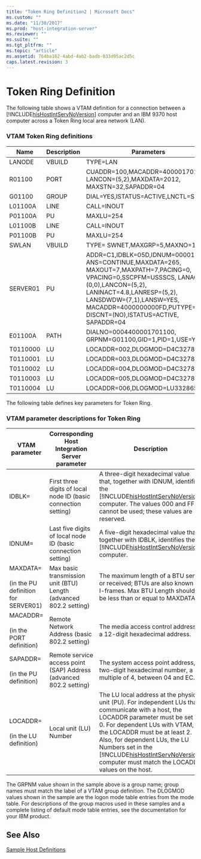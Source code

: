 ```yaml
---
title: "Token Ring Definition2 | Microsoft Docs"
ms.custom: ""
ms.date: "11/30/2017"
ms.prod: "host-integration-server"
ms.reviewer: ""
ms.suite: ""
ms.tgt_pltfrm: ""
ms.topic: "article"
ms.assetid: 764ba162-4abd-4ab2-badb-033d95ac2d5c
caps.latest.revision: 3
---
```

# Token Ring Definition
The following table shows a VTAM definition for a connection between a [!INCLUDE[hisHostIntServNoVersion](../includes/hishostintservnoversion-md.md)] computer and an IBM 9370 host computer across a Token Ring local area network (LAN).  
  
### VTAM Token Ring definitions  
  
|Name|Description|Parameters|  
|----------|-----------------|----------------|  
|LANODE|VBUILD|TYPE=LAN|  
|R01100|PORT|CUADDR=100,MACADDR=400001701100, LANCON=(5,2),MAXDATA=2012, MAXSTN=32,SAPADDR=04|  
|G01100|GROUP|DIAL=YES,ISTATUS=ACTIVE,LNCTL=SDLC|  
|L01100A|LINE|CALL=INOUT|  
|P01100A|PU|MAXLU=254|  
|L01100B|LINE|CALL=INOUT|  
|P01100B|PU|MAXLU=254|  
|SWLAN|VBUILD|TYPE= SWNET,MAXGRP=5,MAXNO=12|  
|SERVER01|PU|ADDR=C1,IDBLK=05D,IDNUM=00001, ANS=CONTINUE,MAXDATA=265, MAXOUT=7,MAXPATH=7,PACING=0, VPACING=0,SSCPFM=USSSCS, LANACK=(0,0),LANCON=(5,2), LANINACT=4.8,LANRESP=(5,2), LANSDWDW=(7,1),LANSW=YES, MACADDR=4000000000FD,PUTYPE=2, DISCNT=(NO),ISTATUS=ACTIVE, SAPADDR=04|  
|E01100A|PATH|DIALNO=0004400001701100, GRPNM=G01100,GID=1,PID=1,USE=YES|  
|T0110000|LU|LOCADDR=002,DLOGMOD=D4C32782|  
|T0110001|LU|LOCADDR=003,DLOGMOD=D4C32782|  
|T0110002|LU|LOCADDR=004,DLOGMOD=D4C32782|  
|T0110003|LU|LOCADDR=005,DLOGMOD=D4C32782|  
|T0110004|LU|LOCADDR=006,DLOGMOD=LU33286S|  
  
 The following table defines key parameters for Token Ring.  
  
### VTAM parameter descriptions for Token Ring  
  
|VTAM parameter|Corresponding Host Integration Server parameter|Description|  
|--------------------|-----------------------------------------------------|-----------------|  
|IDBLK=|First three digits of local node ID (basic connection setting)|A three-digit hexadecimal value that, together with IDNUM, identifies the [!INCLUDE[hisHostIntServNoVersion](../includes/hishostintservnoversion-md.md)] computer. The values 000 and FFF cannot be used; these values are reserved.|  
|IDNUM=|Last five digits of local node ID (basic connection setting)|A five-digit hexadecimal value that, together with IDBLK, identifies the [!INCLUDE[hisHostIntServNoVersion](../includes/hishostintservnoversion-md.md)] computer.|  
|MAXDATA=<br /><br /> (in the PU definition for SERVER01)|Max basic transmission unit (BTU) Length (advanced 802.2 setting)|The maximum length of a BTU sent or received; BTUs are also known as I-frames. Max BTU Length should be less than or equal to MAXDATA.|  
|MACADDR=<br /><br /> (in the PORT definition)|Remote Network Address (basic 802.2 setting)|The media access control address, a 12-digit hexadecimal address.|  
|SAPADDR=<br /><br /> (in the PU definition)|Remote service access point (SAP) Address (advanced 802.2 setting)|The system access point address, a two-digit hexadecimal number, a multiple of 4, between 04 and EC.|  
|LOCADDR=<br /><br /> (in the LU definition)|Local unit (LU) Number|The LU local address at the physical unit (PU). For independent LUs that communicate with a host, the LOCADDR parameter must be set to 0. For dependent LUs with VTAM, the LOCADDR must be at least 2. Also, for dependent LUs, the LU Numbers set in the [!INCLUDE[hisHostIntServNoVersion](../includes/hishostintservnoversion-md.md)] computer must match the LOCADDR values on the host.|  
  
 The GRPNM value shown in the sample above is a group name; group names must match the label of a VTAM group definition. The DLOGMOD values shown in the sample are the logon mode table entries from the mode table. For descriptions of the group macros used in these samples and a complete listing of default mode table entries, see the documentation for your IBM product.  
  
## See Also  
 [Sample Host Definitions](../HIS2010/sample-host-definitions1.md)